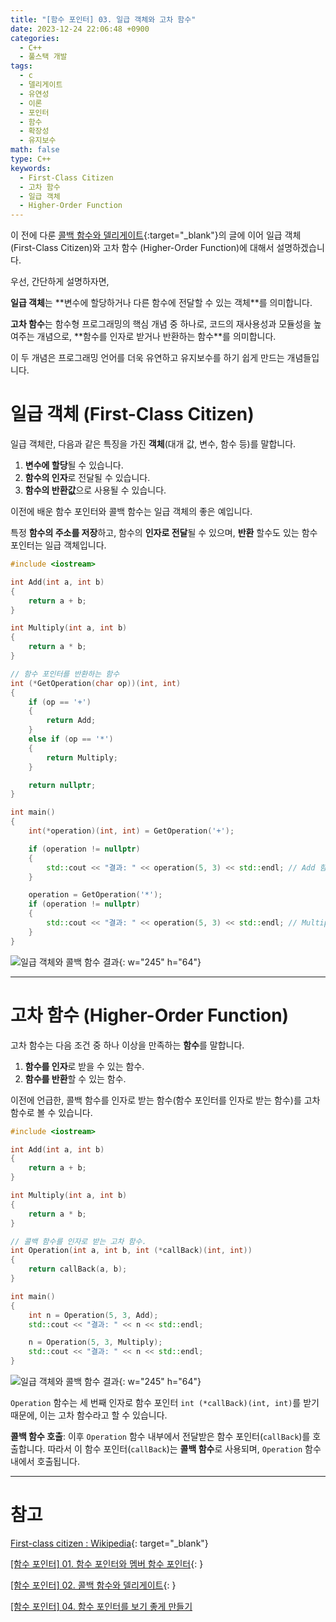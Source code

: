 ```yaml
---
title: "[함수 포인터] 03. 일급 객체와 고차 함수"
date: 2023-12-24 22:06:48 +0900
categories:
  - C++
  - 풀스택 개발
tags:
  - c
  - 델리게이트
  - 유연성
  - 이론
  - 포인터
  - 함수
  - 확장성
  - 유지보수
math: false
type: C++
keywords:
  - First-Class Citizen
  - 고차 함수
  - 일급 객체
  - Higher-Order Function
---
```


이 전에 다룬 [콜백 함수와 델리게이트](/posts/%ED%95%A8%EC%88%98-%ED%8F%AC%EC%9D%B8%ED%84%B0-02.-%EC%BD%9C%EB%B0%B1-%ED%95%A8%EC%88%98%EC%99%80-%EB%8D%B8%EB%A6%AC%EA%B2%8C%EC%9D%B4%ED%8A%B8/){:target="_blank"}의 글에 이어 일급 객체 (First-Class Citizen)와 고차 함수 (Higher-Order Function)에 대해서 설명하겠습니다.

우선, 간단하게 설명하자면,

**일급 객체**는 **변수에 할당하거나 다른 함수에 전달할 수 있는 <span class="font_highlight">객체</span>**를 의미합니다.

**고차 함수**는 함수형 프로그래밍의 핵심 개념 중 하나로, 코드의 재사용성과 모듈성을 높여주는 개념으로, **함수를 인자로 받거나 반환하는 <span class="font_highlight">함수</span>**를 의미합니다.

이 두 개념은 프로그래밍 언어를 더욱 유연하고 유지보수를 하기 쉽게 만드는 개념들입니다.

# 일급 객체 (First-Class Citizen)

일급 객체란, 다음과 같은 특징을 가진 **객체**(대개 값, 변수, 함수 등)를 말합니다.

1. <span class="important">**변수에 할당**</span>될 수 있습니다.
2. <span class="important">**함수의 인자**</span>로 전달될 수 있습니다.
3. <span class="important">**함수의 반환값**</span>으로 사용될 수 있습니다.

이전에 배운 함수 포인터와 콜백 함수는 일급 객체의 좋은 예입니다.

특정 **함수의 주소를 저장**하고, 함수의 **인자로 전달**될 수 있으며, **반환** 할수도 있는 함수 포인터는 일급 객체입니다.

```cpp
#include <iostream>

int Add(int a, int b)
{
    return a + b;
}

int Multiply(int a, int b)
{
    return a * b;
}

// 함수 포인터를 반환하는 함수
int (*GetOperation(char op))(int, int)
{
    if (op == '+') 
    {
        return Add;
    }
    else if (op == '*') 
    {
        return Multiply;
    }

    return nullptr;
}

int main()
{
    int(*operation)(int, int) = GetOperation('+');

    if (operation != nullptr) 
    {
        std::cout << "결과: " << operation(5, 3) << std::endl; // Add 함수 호출
    }

    operation = GetOperation('*');
    if (operation != nullptr) 
    {
        std::cout << "결과: " << operation(5, 3) << std::endl; // Multiply 함수 호출
    }
}
```

![일급 객체와 콜백 함수 결과](https://i.postimg.cc/pTrMC1DB/image.png){: w="245" h="64"}

---

# 고차 함수 (Higher-Order Function)

고차 함수는 다음 조건 중 하나 이상을 만족하는 **함수**를 말합니다.

1. **함수를 인자**로 받을 수 있는 함수.
2. **함수를 반환**할 수 있는 함수.

이전에 언급한, 콜백 함수를 인자로 받는 함수(함수 포인터를 인자로 받는 함수)를 고차 함수로 볼 수 있습니다.

```cpp
#include <iostream>

int Add(int a, int b)
{
    return a + b;
}

int Multiply(int a, int b)
{
    return a * b;
}

// 콜백 함수를 인자로 받는 고차 함수.
int Operation(int a, int b, int (*callBack)(int, int))
{
	return callBack(a, b);
}

int main()
{
    int n = Operation(5, 3, Add);
    std::cout << "결과: " << n << std::endl;

    n = Operation(5, 3, Multiply);
    std::cout << "결과: " << n << std::endl;
}
```

![일급 객체와 콜백 함수 결과](https://i.postimg.cc/pTrMC1DB/image.png){: w="245" h="64"}

`Operation` 함수는 세 번째 인자로 함수 포인터 `int (*callBack)(int, int)`를 받기 때문에, 이는 고차 함수라고 할 수 있습니다.

**콜백 함수 호출**: 이후 `Operation` 함수 내부에서 전달받은 함수 포인터(`callBack`)를 호출합니다. 따라서 이 함수 포인터(`callBack`)는 **콜백 함수**로 사용되며, `Operation` 함수 내에서 호출됩니다.


---

# 참고

[First-class citizen : Wikipedia](https://en.wikipedia.org/wiki/First-class_citizen){: target="_blank"}

[[함수 포인터] 01. 함수 포인터와 멤버 함수 포인터](/posts/%ED%95%A8%EC%88%98-%ED%8F%AC%EC%9D%B8%ED%84%B0-01.-%ED%95%A8%EC%88%98-%ED%8F%AC%EC%9D%B8%ED%84%B0%EC%99%80-%EB%A9%A4%EB%B2%84-%ED%95%A8%EC%88%98-%ED%8F%AC%EC%9D%B8%ED%84%B0/){: }

[[함수 포인터] 02. 콜백 함수와 델리게이트](/posts/%ED%95%A8%EC%88%98-%ED%8F%AC%EC%9D%B8%ED%84%B0-02.-%EC%BD%9C%EB%B0%B1-%ED%95%A8%EC%88%98%EC%99%80-%EB%8D%B8%EB%A6%AC%EA%B2%8C%EC%9D%B4%ED%8A%B8/){: }

[[함수 포인터] 04. 함수 포인터를 보기 좋게 만들기](/posts/%ED%95%A8%EC%88%98-%ED%8F%AC%EC%9D%B8%ED%84%B0-04.-%ED%95%A8%EC%88%98-%ED%8F%AC%EC%9D%B8%ED%84%B0%EB%A5%BC-%EB%B3%B4%EA%B8%B0-%EC%A2%8B%EA%B2%8C-%EB%A7%8C%EB%93%A4%EA%B8%B0/)
